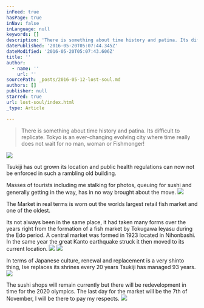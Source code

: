 ```yaml
---
inFeed: true
hasPage: true
inNav: false
inLanguage: null
keywords: []
description: 'There is something about time history and patina. Its difficult to replicate. Tokyo is an ever-changing evolving city where time really does not wait for no man, woman or Fishmonger!'
datePublished: '2016-05-20T05:07:44.345Z'
dateModified: '2016-05-20T05:07:43.606Z'
title: ''
author:
  - name: ''
    url: ''
sourcePath: _posts/2016-05-12-lost-soul.md
authors: []
publisher: null
starred: true
url: lost-soul/index.html
_type: Article

---
```

> There is something about time history and patina. Its difficult to replicate. Tokyo is an ever-changing evolving city where time really does not wait for no man, woman or Fishmonger!

![](https://s3-us-west-2.amazonaws.com/the-grid-img/p/7fbe217e3d4aad7de87de3497f0eddea2c8cfff6.jpg)

Tsukiji has out grown its location and public health regulations can now not be enforced in such a rambling old building.

Masses of tourists including me stalking for photos, queuing for sushi and generally getting in the way, has in no way brought about the move.
![](https://the-grid-user-content.s3-us-west-2.amazonaws.com/4898f3a3-ffb6-41f0-ad58-99e8fa57150e.jpg)

The Market in real terms is worn out the worlds largest retail fish market and one of the oldest. 

Its not always been in the same place, it had taken many forms over the years right from the formation of a fish market by Tokugawa Ieyasu during the Edo period. A central market was formed in 1923 located in Nihonbashi. In the same year the great Kanto earthquake struck it then moved to its current location.
![](https://the-grid-user-content.s3-us-west-2.amazonaws.com/ed8cc58d-b4e9-4f18-8bf2-52197a4832e0.jpg)
![](https://the-grid-user-content.s3-us-west-2.amazonaws.com/b64344ef-2c1f-4468-89f6-f0f8f6358add.jpg)

In terms of Japanese culture, renewal and replacement is a very shinto thing, Ise replaces its shrines every 20 years Tsukiji has managed 93 years.
![](https://the-grid-user-content.s3-us-west-2.amazonaws.com/89414470-e4e8-43dc-a8b8-3b87e114ea68.jpg)

The sushi shops will remain currently but there will be redevelopment in time for the 2020 olympics. The last day for the market will be the 7th of November, I will be there to pay my respects.
![](https://the-grid-user-content.s3-us-west-2.amazonaws.com/0388d705-f074-434b-8b8e-53ac0ae04f90.jpg)